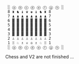     ░ ⓐ ⓑ ⓒ ⓓ ⓔ ⓕ ⓖ ⓗ ░
     8 ♜ ♞ ♝ ♛ ♚ ♝ ♞ ♜ 8
     7 ♟ ♟ ♟ ♟ ♟ ♟ ♟ ♟ 7
     6 ▓ ▓ ▓ ▓ ▓ ▓ ▓ ▓ 6
     5 ▓ ▓ ▓ ▓ ▓ ▓ ▓ ▓ 5
     4 ▓ ▓ ▓ ▓ ▓ ▓ ▓ ▓ 4
     3 ▓ ▓ ▓ ▓ ▓ ▓ ▓ ▓ 3
     2 ♙ ♙ ♙ ♙ ♙ ♙ ♙ ♙ 2
     1 ♖ ♘ ♗ ♕ ♔ ♗ ♘ ♖ 1
     ░ ⓐ ⓑ ⓒ ⓓ ⓔ ⓕ ⓖ ⓗ ░


Chess and V2 are not finished ... 
